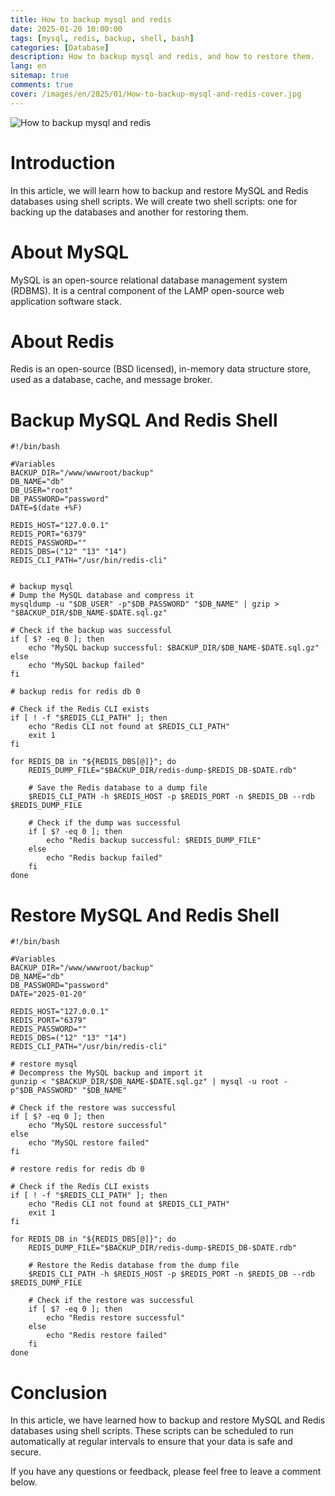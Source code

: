 ```yaml
---
title: How to backup mysql and redis
date: 2025-01-20 10:00:00
tags: [mysql, redis, backup, shell, bash]
categories: [Database]
description: How to backup mysql and redis, and how to restore them.
lang: en
sitemap: true
comments: true
cover: /images/en/2025/01/How-to-backup-mysql-and-redis-cover.jpg
---
```


![How to backup mysql and redis](/images/en/2025/01/How-to-backup-mysql-and-redis-cover.jpg)

# Introduction

In this article, we will learn how to backup and restore MySQL and Redis databases using shell scripts. We will create two shell scripts: one for backing up the databases and another for restoring them.

# About MySQL

MySQL is an open-source relational database management system (RDBMS). It is a central component of the LAMP open-source web application software stack.

# About Redis

Redis is an open-source (BSD licensed), in-memory data structure store, used as a database, cache, and message broker.

# Backup MySQL And Redis Shell

```shell
#!/bin/bash

#Variables
BACKUP_DIR="/www/wwwroot/backup"
DB_NAME="db"
DB_USER="root"
DB_PASSWORD="password"
DATE=$(date +%F)

REDIS_HOST="127.0.0.1"
REDIS_PORT="6379"
REDIS_PASSWORD=""
REDIS_DBS=("12" "13" "14")
REDIS_CLI_PATH="/usr/bin/redis-cli"


# backup mysql
# Dump the MySQL database and compress it
mysqldump -u "$DB_USER" -p"$DB_PASSWORD" "$DB_NAME" | gzip > "$BACKUP_DIR/$DB_NAME-$DATE.sql.gz"

# Check if the backup was successful
if [ $? -eq 0 ]; then
    echo "MySQL backup successful: $BACKUP_DIR/$DB_NAME-$DATE.sql.gz"
else
    echo "MySQL backup failed"
fi

# backup redis for redis db 0

# Check if the Redis CLI exists
if [ ! -f "$REDIS_CLI_PATH" ]; then
    echo "Redis CLI not found at $REDIS_CLI_PATH"
    exit 1
fi

for REDIS_DB in "${REDIS_DBS[@]}"; do
    REDIS_DUMP_FILE="$BACKUP_DIR/redis-dump-$REDIS_DB-$DATE.rdb"

    # Save the Redis database to a dump file
    $REDIS_CLI_PATH -h $REDIS_HOST -p $REDIS_PORT -n $REDIS_DB --rdb $REDIS_DUMP_FILE

    # Check if the dump was successful
    if [ $? -eq 0 ]; then
        echo "Redis backup successful: $REDIS_DUMP_FILE"
    else
        echo "Redis backup failed"
    fi
done
```

# Restore MySQL And Redis Shell

```shell
#!/bin/bash

#Variables
BACKUP_DIR="/www/wwwroot/backup"
DB_NAME="db"
DB_PASSWORD="password"
DATE="2025-01-20"

REDIS_HOST="127.0.0.1"
REDIS_PORT="6379"
REDIS_PASSWORD=""
REDIS_DBS=("12" "13" "14")
REDIS_CLI_PATH="/usr/bin/redis-cli"

# restore mysql
# Decompress the MySQL backup and import it
gunzip < "$BACKUP_DIR/$DB_NAME-$DATE.sql.gz" | mysql -u root -p"$DB_PASSWORD" "$DB_NAME"

# Check if the restore was successful
if [ $? -eq 0 ]; then
    echo "MySQL restore successful"
else
    echo "MySQL restore failed"
fi

# restore redis for redis db 0

# Check if the Redis CLI exists
if [ ! -f "$REDIS_CLI_PATH" ]; then
    echo "Redis CLI not found at $REDIS_CLI_PATH"
    exit 1
fi

for REDIS_DB in "${REDIS_DBS[@]}"; do
    REDIS_DUMP_FILE="$BACKUP_DIR/redis-dump-$REDIS_DB-$DATE.rdb"

    # Restore the Redis database from the dump file
    $REDIS_CLI_PATH -h $REDIS_HOST -p $REDIS_PORT -n $REDIS_DB --rdb $REDIS_DUMP_FILE

    # Check if the restore was successful
    if [ $? -eq 0 ]; then
        echo "Redis restore successful"
    else
        echo "Redis restore failed"
    fi
done
```

# Conclusion

In this article, we have learned how to backup and restore MySQL and Redis databases using shell scripts. These scripts can be scheduled to run automatically at regular intervals to ensure that your data is safe and secure.

If you have any questions or feedback, please feel free to leave a comment below.
